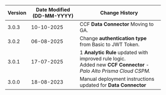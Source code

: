 | **Version** | **Date Modified (DD-MM-YYYY)** | **Change History**                                                 |
|-------------|--------------------------------|--------------------------------------------------------------------|
| 3.0.3       | 10-10-2025                     | CCF **Data Connector** Moving to GA.		|
| 3.0.2       | 06-08-2025                     | Change **authentication type** from Basic to JWT Token.		|
| 3.0.1       | 17-07-2025                     | 1 **Analytic Rule** updated with improved rule logic.<br/> Added new **CCF Connector** - *Palo Alto Prisma Cloud CSPM.*   |  
| 3.0.0       | 18-08-2023                     | Manual deployment instructions updated for **Data Connector**		|  
                                                                                                                 
